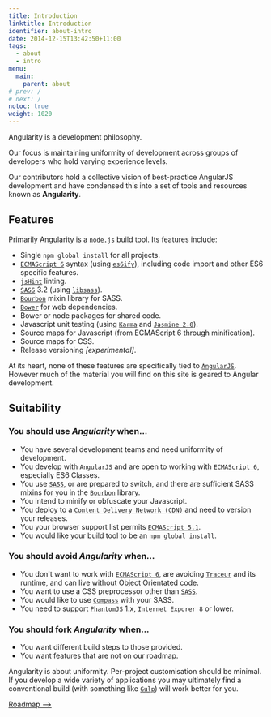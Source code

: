 ```yaml
---
title: Introduction
linktitle: Introduction
identifier: about-intro
date: 2014-12-15T13:42:50+11:00
tags:
  - about
  - intro
menu:
  main:
    parent: about
# prev: /
# next: /
notoc: true
weight: 1020
---
```


Angularity is a development philosophy.

Our focus is maintaining uniformity of development across groups of developers who hold varying experience levels.

Our contributors hold a collective vision of best-practice AngularJS development and have condensed this into a set of tools and resources known as **Angularity**.

## Features

Primarily Angularity is a [`node.js`](http://nodejs.org/) build tool. Its features include:

* Single `npm global install` for all projects.
* [`ECMAScript 6`](http://en.wikipedia.org/wiki/ECMAScript#ECMAScript_Harmony_.286th_Edition.29) syntax (using [`es6ify`](http://thlorenz.github.io/es6ify/)), including code import and other ES6 specific features.
* [`jsHint`](http://www.jshint.com/about/) linting.
* [`SASS`](http://sass-lang.com/) 3.2 (using [`libsass`](http://libsass.org/)).
* [`Bourbon`](http://bourbon.io/) mixin library for SASS.
* [`Bower`](http://bower.io/) for web dependencies.
* Bower or node packages for shared code.
* Javascript unit testing (using [`Karma`](http://karma-runner.github.io/0.12/index.html) and [`Jasmine 2.0`](http://jasmine.github.io/2.0/introduction.html)).
* Source maps for Javascript (from ECMAScript 6 through minification).
* Source maps for CSS.
* Release versioning *[experimental]*.

At its heart, none of these features are specifically tied to [`AngularJS`](https://angularjs.org/). However much of the material you will find on this site is geared to Angular development.

## Suitability

### You should use *Angularity* when...

* You have several development teams and need uniformity of development.
* You develop with [`AngularJS`](https://angularjs.org/) and are open to working with [`ECMAScript 6`](http://en.wikipedia.org/wiki/ECMAScript#ECMAScript_Harmony_.286th_Edition.29), especially ES6 Classes.
* You use [`SASS`](http://sass-lang.com/), or are prepared to switch, and there are sufficient SASS mixins for you in the [`Bourbon`](http://bourbon.io/) library.
* You intend to minify or obfuscate your Javascript.
* You deploy to a [`Content Delivery Network (CDN)`](http://en.wikipedia.org/wiki/Content_delivery_network) and need to version your releases.
* You your browser support list permits [`ECMAScript 5.1`](http://kangax.github.io/compat-table/es5/).
* You would like your build tool to be an `npm global install`.

### You should avoid *Angularity* when...

* You don't want to work with [`ECMAScript 6`](http://en.wikipedia.org/wiki/ECMAScript#ECMAScript_Harmony_.286th_Edition.29), are avoiding [`Traceur`](https://github.com/google/traceur-compiler) and its runtime, and can live without Object Orientated code.
* You want to use a CSS preprocessor other than [`SASS`](http://sass-lang.com/).
* You would like to use [`Compass`](http://compass-style.org/) with your SASS.
* You need to support [`PhantomJS`](http://phantomjs.org/) 1.x, `Internet Exporer 8` or lower.

### You should fork *Angularity* when...

* You want different build steps to those provided.
* You want features that are not on our roadmap.

Angularity is about uniformity.
Per-project customisation should be minimal.
If you develop a wide variety of applications you may ultimately find a conventional build (with something like [`Gulp`](http://gulpjs.com/)) will work better for you.

[Roadmap &#x27F6;](roadmap.md)
